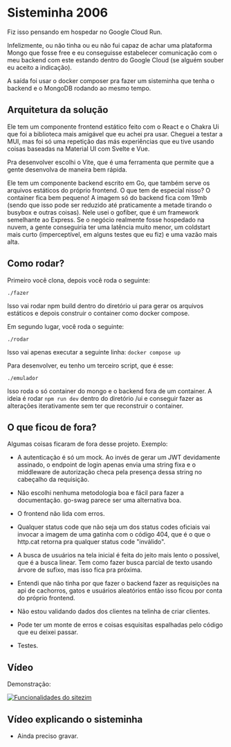 # Sisteminha 2006

Fiz isso pensando em hospedar no Google Cloud Run.

Infelizmente, ou não tinha ou eu não fui capaz de achar uma plataforma Mongo que fosse free e eu conseguisse estabelecer comunicação com o meu backend com este estando dentro do Google Cloud (se alguém souber eu aceito a indicação).

A saída foi usar o docker composer pra fazer um sisteminha que tenha o backend e o MongoDB rodando ao mesmo tempo.

## Arquitetura da solução

Ele tem um componente frontend estático feito com o React e o Chakra Ui que foi a biblioteca mais amigável que eu achei pra usar. Cheguei a testar a MUI, mas foi só uma repetição das más experiências que eu tive usando coisas baseadas na Material UI com Svelte e Vue.

Pra desenvolver escolhi o Vite, que é uma ferramenta que permite que a gente desenvolva de maneira bem rápida.

Ele tem um componente backend escrito em Go, que também serve os arquivos estáticos do próprio frontend. O que tem de especial nisso? O container fica bem pequeno! A imagem só do backend fica com 19mb (sendo que isso pode ser reduzido até praticamente a metade tirando o busybox e outras coisas). Nele usei o gofiber, que é um framework semelhante ao Express. Se o negócio realmente fosse hospedado na nuvem, a gente conseguiria ter uma latência muito menor, um coldstart mais curto (imperceptível, em alguns testes que eu fiz) e uma vazão mais alta. 

## Como rodar?

Primeiro você clona, depois você roda o seguinte:

``./fazer``

Isso vai rodar npm build dentro do diretório ui para gerar os arquivos estáticos e depois construir o container como docker compose.

Em segundo lugar, você roda o seguinte:

``./rodar``

Isso vai apenas executar a seguinte linha: ``docker compose up``

Para desenvolver, eu tenho um terceiro script, que é esse:

``./emulador``

Isso roda o só container do mongo e o backend fora de um container. A ideia é rodar ``npm run dev`` dentro do diretório /ui e conseguir fazer as alterações iterativamente sem ter que reconstruir o container.

## O que ficou de fora?

Algumas coisas ficaram de fora desse projeto. Exemplo:

- A autenticação é só um mock. Ao invés de gerar um JWT devidamente assinado, o endpoint de login apenas envia uma string fixa e o middleware de autorização checa pela presença dessa string no cabeçalho da requisição.

- Não escolhi nenhuma metodologia boa e fácil para fazer a documentação. go-swag parece ser uma alternativa boa.

- O frontend não lida com erros.

- Qualquer status code que não seja um dos status codes oficiais vai invocar a imagem de uma gatinha com o código 404, que é o que o http.cat retorna pra qualquer status code "inválido".

- A busca de usuários na tela inicial é feita do jeito mais lento o possível, que é a busca linear. Tem como fazer busca parcial de texto usando árvore de sufixo, mas isso fica pra próxima.

- Entendi que não tinha por que fazer o backend fazer as requisições na api de cachorros, gatos e usuários aleatórios então isso ficou por conta do próprio frontend.

- Não estou validando dados dos clientes na telinha de criar clientes.

- Pode ter um monte de erros e coisas esquisitas espalhadas pelo código que eu deixei passar.

- Testes.

## Vídeo

Demonstração:

[![Funcionalidades do sitezim](https://i.ytimg.com/vi/om4K4yrPSjg/hqdefault.jpg)](https://www.youtube.com/watch?v=om4K4yrPSjg)


## Vídeo explicando o sisteminha

- Ainda preciso gravar.